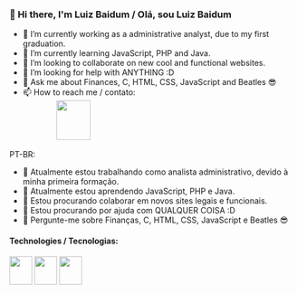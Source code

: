 ### 👋 Hi there, I'm Luiz Baidum / Olá, sou Luiz Baidum

- 🔭 I’m currently working as a administrative analyst, due to my first graduation.
- 🌱 I’m currently learning JavaScript, PHP and Java.
- 👯 I’m looking to collaborate on new cool and functional websites.
- 🤔 I’m looking for help with ANYTHING :D
- 💬 Ask me about Finances, C, HTML, CSS, JavaScript and Beatles 😎
- 📫 How to reach me / contato: <br> &nbsp; &nbsp; &nbsp; &nbsp; &nbsp; &nbsp; &nbsp; &nbsp;<a href="https://www.linkedin.com/in/luiz-baidum-24475a10a" target="_blank"><img src="https://cdn.jsdelivr.net/gh/devicons/devicon/icons/linkedin/linkedin-original-wordmark.svg" target="_blank" width="60" height="70"></a>

PT-BR:
- 🔭 Atualmente estou trabalhando como analista administrativo, devido à minha primeira formação.
- 🌱 Atualmente estou aprendendo JavaScript, PHP e Java.
- 👯 Estou procurando colaborar em novos sites legais e funcionais.
- 🤔 Estou procurando por ajuda com QUALQUER COISA :D
- 💬 Pergunte-me sobre Finanças, C, HTML, CSS, JavaScript e Beatles 😎

#### Technologies / Tecnologias:
<div>
  <img src="https://cdn.jsdelivr.net/gh/devicons/devicon/icons/html5/html5-plain.svg" width="40" height="50">
  <img src="https://cdn.jsdelivr.net/gh/devicons/devicon/icons/css3/css3-plain.svg" width="40" height="50">
  <img src="https://cdn.jsdelivr.net/gh/devicons/devicon/icons/javascript/javascript-original.svg" width="40" height="50">
</div>
